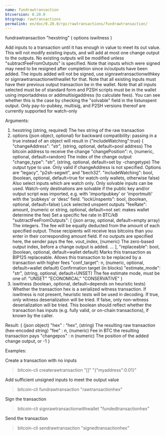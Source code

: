 ```yaml
---
name: fundrawtransaction
btcversion: 0.20.0
btcgroup: rawtransactions
permalink: en/doc/0.20.0/rpc/rawtransactions/fundrawtransaction/
---
```


fundrawtransaction "hexstring" ( options iswitness )

Add inputs to a transaction until it has enough in value to meet its out value.
This will not modify existing inputs, and will add at most one change output to the outputs.
No existing outputs will be modified unless "subtractFeeFromOutputs" is specified.
Note that inputs which were signed may need to be resigned after completion since in/outputs have been added.
The inputs added will not be signed, use signrawtransactionwithkey
 or signrawtransactionwithwallet for that.
Note that all existing inputs must have their previous output transaction be in the wallet.
Note that all inputs selected must be of standard form and P2SH scripts must be
in the wallet using importaddress or addmultisigaddress (to calculate fees).
You can see whether this is the case by checking the "solvable" field in the listunspent output.
Only pay-to-pubkey, multisig, and P2SH versions thereof are currently supported for watch-only

Arguments:
1. hexstring                          (string, required) The hex string of the raw transaction
2. options                            (json object, optional) for backward compatibility: passing in a true instead of an object will result in {"includeWatching":true}
     {
       "changeAddress": "str",        (string, optional, default=pool address) The bitcoin address to receive the change
       "changePosition": n,           (numeric, optional, default=random) The index of the change output
       "change_type": "str",          (string, optional, default=set by -changetype) The output type to use. Only valid if changeAddress is not specified. Options are "legacy", "p2sh-segwit", and "bech32".
       "includeWatching": bool,       (boolean, optional, default=true for watch-only wallets, otherwise false) Also select inputs which are watch only.
                                      Only solvable inputs can be used. Watch-only destinations are solvable if the public key and/or output script was imported,
                                      e.g. with 'importpubkey' or 'importmulti' with the 'pubkeys' or 'desc' field.
       "lockUnspents": bool,          (boolean, optional, default=false) Lock selected unspent outputs
       "feeRate": amount,             (numeric or string, optional, default=not set: makes wallet determine the fee) Set a specific fee rate in BTC/kB
       "subtractFeeFromOutputs": [    (json array, optional, default=empty array) The integers.
                                      The fee will be equally deducted from the amount of each specified output.
                                      Those recipients will receive less bitcoins than you enter in their corresponding amount field.
                                      If no outputs are specified here, the sender pays the fee.
         vout_index,                  (numeric) The zero-based output index, before a change output is added.
         ...
       ],
       "replaceable": bool,           (boolean, optional, default=wallet default) Marks this transaction as BIP125 replaceable.
                                      Allows this transaction to be replaced by a transaction with higher fees
       "conf_target": n,              (numeric, optional, default=wallet default) Confirmation target (in blocks)
       "estimate_mode": "str",        (string, optional, default=UNSET) The fee estimate mode, must be one of:
                                      "UNSET"
                                      "ECONOMICAL"
                                      "CONSERVATIVE"
     }
3. iswitness                          (boolean, optional, default=depends on heuristic tests) Whether the transaction hex is a serialized witness transaction.
                                      If iswitness is not present, heuristic tests will be used in decoding.
                                      If true, only witness deserialization will be tried.
                                      If false, only non-witness deserialization will be tried.
                                      This boolean should reflect whether the transaction has inputs
                                      (e.g. fully valid, or on-chain transactions), if known by the caller.

Result:
{                     (json object)
  "hex" : "hex",      (string) The resulting raw transaction (hex-encoded string)
  "fee" : n,          (numeric) Fee in BTC the resulting transaction pays
  "changepos" : n     (numeric) The position of the added change output, or -1
}

Examples:

Create a transaction with no inputs
> bitcoin-cli createrawtransaction "[]" "{\"myaddress\":0.01}"

Add sufficient unsigned inputs to meet the output value
> bitcoin-cli fundrawtransaction "rawtransactionhex"

Sign the transaction
> bitcoin-cli signrawtransactionwithwallet "fundedtransactionhex"

Send the transaction
> bitcoin-cli sendrawtransaction "signedtransactionhex"


